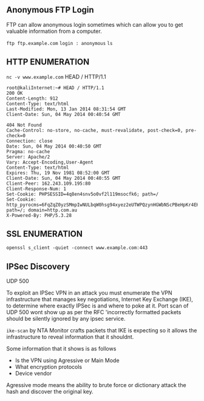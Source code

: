 ## Anonymous FTP Login
FTP can allow anonymous login sometimes which can allow you to get valuable information from a computer.

`ftp ftp.example.com`
`login : anonymous`
`ls`


## HTTP ENUMERATION
`nc -v www.example.com`
HEAD / HTTP/1.1

    root@kaliInternet:~# HEAD / HTTP/1.1
    200 OK
    Content-Length: 912
    Content-Type: text/html
    Last-Modified: Mon, 13 Jan 2014 08:31:54 GMT
    Client-Date: Sun, 04 May 2014 00:40:54 GMT

    404 Not Found
    Cache-Control: no-store, no-cache, must-revalidate, post-check=0, pre-check=0
    Connection: close
    Date: Sun, 04 May 2014 00:40:50 GMT
    Pragma: no-cache
    Server: Apache/2
    Vary: Accept-Encoding,User-Agent
    Content-Type: text/html
    Expires: Thu, 19 Nov 1981 08:52:00 GMT
    Client-Date: Sun, 04 May 2014 00:40:55 GMT
    Client-Peer: 162.243.109.195:80
    Client-Response-Num: 1
    Set-Cookie: PHPSESSID=4q8en4snv5o0vf2l119msocfk6; path=/
    Set-Cookie: http_pyrocms=6FqZqZ0yzSMmpIwNULbqW0hsg94xyez2eUTWPQzynHGWbNScPBeHpKr4EH6Td9%2Blcj0OToh0jZxmngQZfSXkCXY0gu1K8Sl1suVZ1cwJ99ohdkC3FYaoqGR7nL2O38BKy202ONsvVrF6qaEGckwEUWZSG3vYbSRB6bUIgnjUT7Gh9Q5iLs1He5K7vWeS1BWKrp69zoSp%2Bd9zuMK%2FU5uyAilirmEcWDjtcgfyfbkSB8ersN%2FmbScYPYWXUv7Usnhwo7MXS1QkMIAKn%2Be9EZasyF6cogPywcep0V5DQQO9j419vAmnH88qUlaJaNkOqFzwDw8F1k1dVagZG8v0MQ30iQ%3D%3D; path=/; domain=http.com.au
    X-Powered-By: PHP/5.3.28

## SSL ENUMERATION
`openssl s_client -quiet -connect www.example.com:443`

## IPSec Discovery
UDP 500

To exploit an IPSec VPN in an attack you must enumerate the VPN infrastructure that manages key negotiations, Internet Key Exchange (IKE), to determine where exactly IPSec is and where to poke at it.  Port scan of UDP 500 wont show up as per the RFC 'incorrectly formatted packets should be silently ignored by any ipsec service.

`ike-scan` by NTA Monitor crafts packets that IKE is expecting so it allows the infrastructure to reveal information that it shouldnt.

Some information that it shows is as follows
- Is the VPN using Agressive or Main Mode
- What encryption protocols
- Device vendor

Agressive mode means the ability to brute force or dictionary attack the hash and discover the original key.